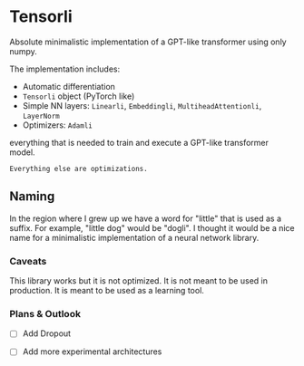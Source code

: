 
# Tensorli

Absolute minimalistic implementation of a GPT-like transformer using only numpy.

The implementation includes:
- Automatic differentiation
- `Tensorli` object (PyTorch like)
- Simple NN layers: `Linearli`, `Embeddingli`, `MultiheadAttentionli`, `LayerNorm`
- Optimizers: `Adamli`

everything that is needed to train and execute a GPT-like transformer model.

```
Everything else are optimizations.
```

## Naming

In the region where I grew up we have a word for "little" that is used as a suffix. For example, "little dog" would be "dogli". I thought it would be a nice name for a minimalistic implementation of a neural network library.

### Caveats

This library works but it is not optimized. It is not meant to be used in production. It is meant to be used as a learning tool.


### Plans & Outlook

- [ ] Add Dropout
- [ ] Add more experimental architectures

